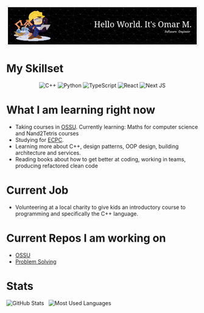 <img src="./github-header-image.png" />

# My Skillset

<div align="center">

![C++](https://img.shields.io/badge/c++-%2300599C.svg?style=for-the-badge&logo=c%2B%2B&logoColor=white)
![Python](https://img.shields.io/badge/python-3670A0?style=for-the-badge&logo=python&logoColor=ffdd54)
![TypeScript](https://img.shields.io/badge/typescript-%23007ACC.svg?style=for-the-badge&logo=typescript&logoColor=white)
![React](https://img.shields.io/badge/react-%2320232a.svg?style=for-the-badge&logo=react&logoColor=%2361DAFB)
![Next JS](https://img.shields.io/badge/Next-black?style=for-the-badge&logo=next.js&logoColor=white)

</div>

# What I am learning right now

- Taking courses in [OSSU](https://github.com/omardoescode/OSSU). Currently learning: Maths for computer science and Nand2Tetris courses
- Studying for [ECPC](https://github.com/omardoescode/problem_solving.git).
- Learning more about C++, design patterns, OOP design, building architecture and services.
- Reading books about how to get better at coding, working in teams, producing refactored clean code

# Current Job

- Volunteering at a local charity to give kids an introductory course to programming and specifically the C++ language.

# Current Repos I am working on

- [OSSU](https://github.com/omardoescode/OSSU)
- [Problem Solving](https://github.com/omardoescode/OSSU)

# Stats

<p>
    <img height=175 alt="GitHub Stats" src="https://github-readme-stats.vercel.app/api?username=omardoescode&show_icons=true&count_private=true&theme=github_dark" />&nbsp;&nbsp;
    <img height=175 alt="Most Used Languages" src="https://github-readme-stats.vercel.app/api/top-langs/?username=omardoescode&layout=compact&theme=github_dark" />&nbsp;&nbsp;
</p>
